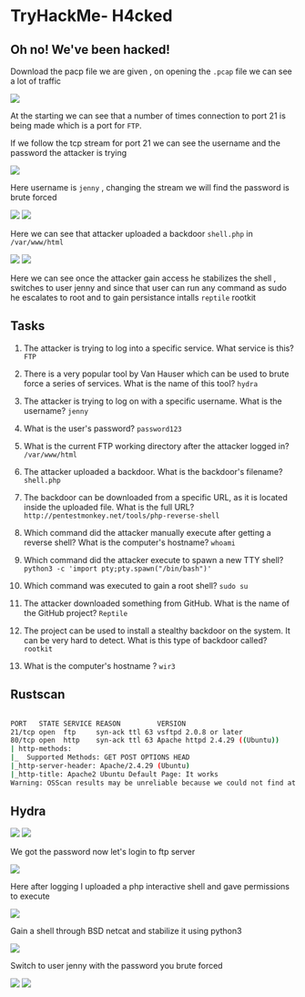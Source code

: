# TryHackMe- H4cked

##  Oh no! We've been hacked!

Download the pacp file we are given , on opening the `.pcap` file we can see a lot of traffic

<img src="https://imgur.com/aL3glwA.png"/>

At the starting we can see that a number of times connection to port 21 is being made which is a port for `FTP`. 

If we follow the tcp stream for port 21 we can see the username and the password the attacker is trying 

<img src="https://imgur.com/Ixqqqaf.png"/>

Here username is `jenny` , changing the stream we will find the password is brute forced

<img src="https://imgur.com/b9xLb4n.png"/>

<img src="https://imgur.com/628EZPw.png"/>

Here we can see that attacker uploaded a backdoor `shell.php` in `/var/www/html`

<img src="https://imgur.com/cRIF7tz.png"/>

<img src="https://imgur.com/XovV9Mn.png"/>

Here we can see once the attacker gain access he stabilizes the shell , switches to user jenny and since that user can run any command as sudo he escalates to root and to gain persistance intalls `reptile` rootkit


## Tasks


1. The attacker is trying to log into a specific service. What service is this?
`FTP`
2. There is a very popular tool by Van Hauser which can be used to brute force a series of services. What is the name of this tool?
`hydra`
3. The attacker is trying to log on with a specific username. What is the username?
`jenny`
4. What is the user's password?
`password123`
5. What is the current FTP working directory after the attacker logged in?
`/var/www/html`
6. The attacker uploaded a backdoor. What is the backdoor's filename?
`shell.php`
7. The backdoor can be downloaded from a specific URL, as it is located inside the uploaded file. What is the full URL?
`http://pentestmonkey.net/tools/php-reverse-shell`
8. Which command did the attacker manually execute after getting a reverse shell?
What is the computer's hostname?
`whoami`

9. Which command did the attacker execute to spawn a new TTY shell?
`python3 -c 'import pty;pty.spawn("/bin/bash")'`
10. Which command was executed to gain a root shell?
`sudo su `
11. The attacker downloaded something from GitHub. What is the name of the GitHub project?
`Reptile`
12. The project can be used to install a stealthy backdoor on the system. It can be very hard to detect. What is this type of backdoor called?
`rootkit`
13. What is the computer's hostname ?
`wir3`

## Rustscan

```bash

PORT   STATE SERVICE REASON         VERSION                                                                                                 [25/685]
21/tcp open  ftp     syn-ack ttl 63 vsftpd 2.0.8 or later 
80/tcp open  http    syn-ack ttl 63 Apache httpd 2.4.29 ((Ubuntu))
| http-methods:                                                           
|_  Supported Methods: GET POST OPTIONS HEAD                              
|_http-server-header: Apache/2.4.29 (Ubuntu)                          
|_http-title: Apache2 Ubuntu Default Page: It works 
Warning: OSScan results may be unreliable because we could not find at least 1 open and 1 closed port   
```

## Hydra

<img src="https://imgur.com/Bcm5NZD.png"/>

<img src="https://imgur.com/O5HHz1b.png"/>

We got  the password now let's login to ftp server

<img src="https://imgur.com/8P9RMfj.png"/>

Here after logging I uploaded a php interactive shell and gave permissions to execute

<img src="https://imgur.com/HrrIHz6.png"/>

Gain a shell through BSD netcat and stabilize it using python3

<img src="https://imgur.com/3LdPEb5.png"/>

Switch to user jenny with the password you brute forced

<img src="https://imgur.com/ABXPU2t.png"/>

<img src="https://imgur.com/BuFXMed.png"/>
